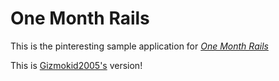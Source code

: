 # One Month Rails

This is the pinteresting sample application for
[*One Month Rails*](http://onemonthrails.com)

This is [Gizmokid2005's](http://gizmokid2005.com) version!